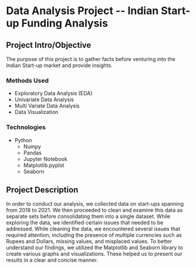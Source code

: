 # Data Analysis Project -- Indian Start-up Funding Analysis

## Project Intro/Objective
The purpose of this project is to gather facts before venturing into the Indian Start-up market and provide insights.

### Methods Used
* Exploratory Data Analysis (EDA)
* Univariate Data Analysis
* Multi Variate Data Analysis
* Data Visualization


### Technologies
* Python
    * Numpy
    * Pandas
    * Jupyter Notebook
    * Matplotlib.pyplot
    * Seaborn

## Project Description
In order to conduct our analysis, we collected data on start-ups spanning from 2018 to 2021. We then proceeded to clean and examine this data as separate sets before consolidating them into a single dataset. While exploring the data, we identified certain issues that needed to be addressed.
While cleaning the data, we encountered several issues that required attention, including the presence of multiple currencies such as Rupees and Dollars, missing values, and misplaced values. To better understand our findings, we utilized the Matplotlib  and Seaborn library to create various graphs and visualizations. These helped us to present our results in a clear and concise manner.